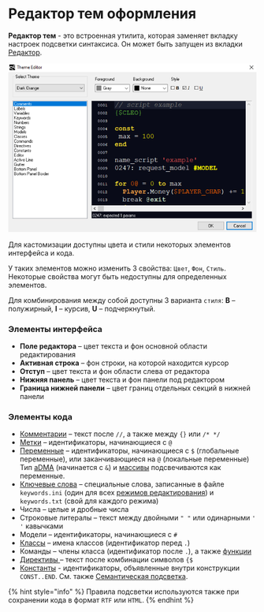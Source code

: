 # Редактор тем оформления

**Редактор тем** - это встроенная утилита, которая заменяет вкладку настроек подсветки синтаксиса. Он может быть запущен из вкладки [Редактор](editor.md#tema-oformleniya).

![](../.gitbook/assets/sb-theme-editor.png)

Для кастомизации доступны цвета и стили некоторых элементов интерфейса и кода.

У таких элементов можно изменить 3 свойства: `Цвет`, `Фон`, `Стиль`. Некоторые свойства могут быть недоступны для определенных элементов.

Для комбинирования между собой доступны 3 варианта `стиля`: **B** – полужирный, **I** – курсив, **U** – подчеркнутый.

### Элементы интерфейса <a id="interface-elements"></a>

* **Поле редактора** – цвет текста и фон основной области редактирования
* **Активная строка** – фон строки, на которой находится курсор
* **Отступ** – цвет текста и фон области слева от редактора
* **Нижняя панель** – цвет текста и фон панели под редактором
* **Граница нижней панели** – цвет границ отдельных секций в нижней панели

### Элементы кода <a id="code-elements"></a>

* [Комментарии](../features.md#kommentirovanie-koda) – текст после `//`, а также между `{}` или `/* */`
* [Метки](../coding/data-types.md#metki) – идентификаторы, начинающиеся с `@`
* [Переменные](../coding/variables.md) – идентификаторы, начинающиеся с `$` \(глобальные переменные\), или заканчивающиеся на `@` \(локальные переменные\) Тип [aDMA](../coding/data-types.md#peremennye) \(начинается с `&`\) и [массивы](../coding/arrays.md) подсвечиваются как переменные.
* [Ключевые слова](../coding/keywords.md) – специальные слова, записанные в файле `keywords.ini` \(один для всех [режимов редактирования](../edit-modes/)\) и `keywords.txt` \(свой для каждого режима\)
* Числа – целые и дробные числа
* Строковые литералы – текст между двойными `" "` или одинарными `' '` кавычками
* Модели – идентификаторы, начинающиеся с `#`
* [Классы](../coding/classes.md) – имена классов \(идентификатор перед `.`\)
* Команды – члены класса \(идентификатор после `.`\), а также [функции](../coding/data-types.md#metki)
* [Директивы ](../coding/directives.md)– текст после комбинации символов `{$`
* [Константы](../coding/constants.md) - идентификаторы, объявленные внутри конструкции `CONST..END`. См. также [Семантическая подсветка](editor.md#nastroiki).

{% hint style="info" %}
Правила подсветки используются также при сохранении кода в формат `RTF` или `HTML`.
{% endhint %}

